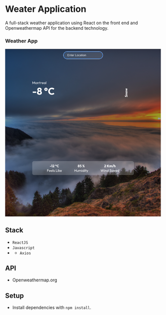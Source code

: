 # Weater Application

A full-stack weather application using React on the front end and Openweathermap API for the backend technology.

### Weather App

![screenshot of App](https://github.com/Arie139/weather-app/blob/main/src/assets/weather_app.png)

## Stack
- `ReactJS`
- `Javascript`
- - `Axios`

## API

- Openweathermap.org

## Setup

- Install dependencies with `npm install`.
